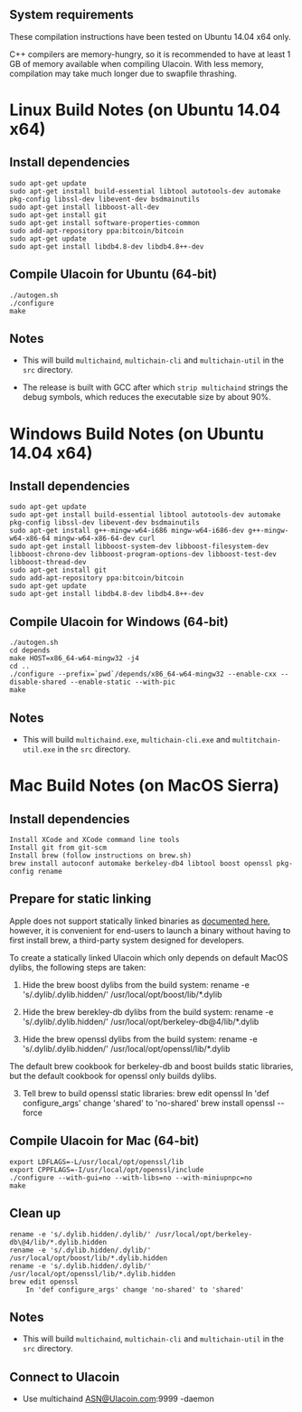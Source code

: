 System requirements
-------------------

These compilation instructions have been tested on Ubuntu 14.04 x64 only.

C++ compilers are memory-hungry, so it is recommended to have at least 1 GB of memory available when compiling Ulacoin. With less memory, compilation may take much longer due to swapfile thrashing.


Linux Build Notes (on Ubuntu 14.04 x64)
=================

Install dependencies
--------------------

    sudo apt-get update
    sudo apt-get install build-essential libtool autotools-dev automake pkg-config libssl-dev libevent-dev bsdmainutils
    sudo apt-get install libboost-all-dev
    sudo apt-get install git
    sudo apt-get install software-properties-common
    sudo add-apt-repository ppa:bitcoin/bitcoin
    sudo apt-get update
    sudo apt-get install libdb4.8-dev libdb4.8++-dev

Compile Ulacoin for Ubuntu (64-bit)
-----------------------------

    ./autogen.sh
    ./configure
    make

Notes
-----

* This will build `multichaind`, `multichain-cli` and `multichain-util` in the `src` directory.

* The release is built with GCC after which `strip multichaind` strings the debug symbols, which reduces the executable size by about 90%.


Windows Build Notes (on Ubuntu 14.04 x64)
=====================

Install dependencies
--------------------

    sudo apt-get update
    sudo apt-get install build-essential libtool autotools-dev automake pkg-config libssl-dev libevent-dev bsdmainutils
    sudo apt-get install g++-mingw-w64-i686 mingw-w64-i686-dev g++-mingw-w64-x86-64 mingw-w64-x86-64-dev curl
    sudo apt-get install libboost-system-dev libboost-filesystem-dev libboost-chrono-dev libboost-program-options-dev libboost-test-dev libboost-thread-dev
    sudo apt-get install git
    sudo add-apt-repository ppa:bitcoin/bitcoin
    sudo apt-get update
    sudo apt-get install libdb4.8-dev libdb4.8++-dev

Compile Ulacoin for Windows (64-bit)
------------------------------

    ./autogen.sh
    cd depends
    make HOST=x86_64-w64-mingw32 -j4
    cd ..
    ./configure --prefix=`pwd`/depends/x86_64-w64-mingw32 --enable-cxx --disable-shared --enable-static --with-pic
    make

Notes
-----

* This will build `multichaind.exe`, `multichain-cli.exe` and `multitchain-util.exe` in the `src` directory.


Mac Build Notes (on MacOS Sierra)
================

Install dependencies
--------------------

    Install XCode and XCode command line tools
    Install git from git-scm
    Install brew (follow instructions on brew.sh)
    brew install autoconf automake berkeley-db4 libtool boost openssl pkg-config rename

Prepare for static linking
--------------------------
Apple does not support statically linked binaries as [documented here](https://developer.apple.com/library/content/qa/qa1118/_index.html), however, it is convenient for end-users to launch a binary without having to first install brew, a third-party system designed for developers.

To create a statically linked Ulacoin which only depends on default MacOS dylibs, the following steps are taken:

1. Hide the brew boost dylibs from the build system:
    rename -e 's/.dylib/.dylib.hidden/' /usr/local/opt/boost/lib/*.dylib

2. Hide the brew berekley-db dylibs from the build system:
    rename -e 's/.dylib/.dylib.hidden/' /usr/local/opt/berkeley-db\@4/lib/*.dylib

3. Hide the brew openssl dylibs from the build system:
    rename -e 's/.dylib/.dylib.hidden/' /usr/local/opt/openssl/lib/*.dylib

The default brew cookbook for berkeley-db and boost builds static libraries, but the default cookbook for openssl only builds dylibs.

3. Tell brew to build openssl static libraries:
    brew edit openssl
        In 'def configure_args' change 'shared' to 'no-shared'
    brew install openssl --force

Compile Ulacoin for Mac (64-bit)
--------------------------

    export LDFLAGS=-L/usr/local/opt/openssl/lib
    export CPPFLAGS=-I/usr/local/opt/openssl/include
    ./configure --with-gui=no --with-libs=no --with-miniupnpc=no
    make

Clean up
--------

    rename -e 's/.dylib.hidden/.dylib/' /usr/local/opt/berkeley-db\@4/lib/*.dylib.hidden
    rename -e 's/.dylib.hidden/.dylib/' /usr/local/opt/boost/lib/*.dylib.hidden
    rename -e 's/.dylib.hidden/.dylib/' /usr/local/opt/openssl/lib/*.dylib.hidden
    brew edit openssl
        In 'def configure_args' change 'no-shared' to 'shared'

Notes
-----

* This will build `multichaind`, `multichain-cli` and `multichain-util` in the `src` directory.


Connect to Ulacoin
-----

* Use multichaind ASN@Ulacoin.com:9999 -daemon




